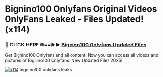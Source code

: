 # Bignino100 Onlyfans Original Videos 0nlyFans Leaked - Files Updated! (x114)

<h3>🔴 CLICK HERE 🌐==►► <a href="https://tinyurl.com/3hn5wdd3" rel="nofollow">Bignino100 Onlyfans Updated Files</a></h3>

Get Bignino100 Onlyfans and all content. Now you can access all videos and pictures of Bignino100 Onlyfans. New Updated Files 2025!

[![x114](https://i.imgur.com/4HnBqBT.gif)](https://tinyurl.com/3hn5wdd3)
bignino100 onlyfans leaks